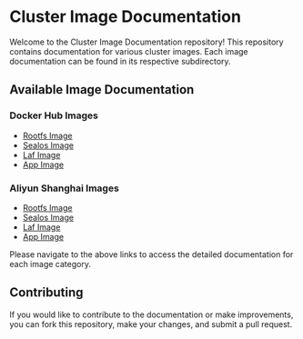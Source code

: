 # Cluster Image Documentation

Welcome to the Cluster Image Documentation repository! This repository contains documentation for various cluster images. Each image documentation can be found in its respective subdirectory.

## Available Image Documentation

### Docker Hub Images

- [Rootfs Image](docs/docker/rootfs.md)
- [Sealos Image](docs/docker/sealos.md)
- [Laf Image](docs/docker/laf.md)
- [App Image](docs/docker/apps.md)

### Aliyun Shanghai Images

- [Rootfs Image](docs/aliyun-shanghai/rootfs.md)
- [Sealos Image](docs/aliyun-shanghai/sealos.md)
- [Laf Image](docs/aliyun-shanghai/laf.md)
- [App Image](docs/aliyun-shanghai/apps.md)

Please navigate to the above links to access the detailed documentation for each image category.

## Contributing

If you would like to contribute to the documentation or make improvements, you can fork this repository, make your changes, and submit a pull request.
